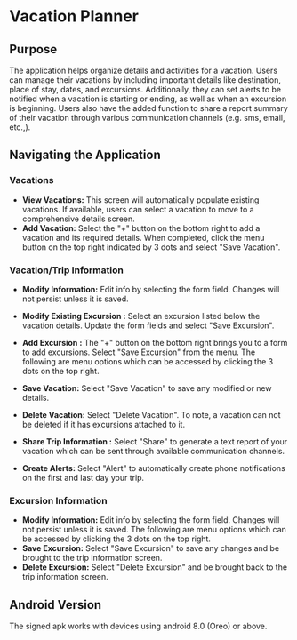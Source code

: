 # Vacation Planner
## Purpose
The application helps organize details and activities for a vacation. Users can manage their vacations by including important details like destination, place of stay, dates, and excursions. Additionally, they can set alerts to be notified when a vacation is starting or ending, as well as when an excursion is beginning. Users also have the added function to share a report summary of their vacation through various communication channels (e.g. sms, email, etc.,).

## Navigating the Application
### Vacations
- **View Vacations:** This screen will automatically populate existing vacations. If available, users can select a vacation to move to a comprehensive details screen.
- **Add Vacation:** Select the "+" button on the bottom right to add a vacation and its required details. When completed, click the menu button on the top right indicated by 3 dots and select "Save Vacation".

### Vacation/Trip Information
- **Modify Information:** Edit info by selecting the form field. Changes will not persist unless it is saved.
- **Modify Existing Excursion :** Select an excursion listed below the vacation details. Update the form fields and select "Save Excursion".
- **Add Excursion :** The "+" button on the bottom right brings you to a form to add excursions. Select "Save Excursion" from the menu.
  The following are menu options which can be accessed by clicking the 3 dots on the top right.
- **Save Vacation:** Select "Save Vacation" to save any modified or new details.
- **Delete Vacation:** Select "Delete Vacation". To note, a vacation can not be deleted if it has excursions attached to it.

- **Share Trip Information :** Select "Share" to generate a text report of your vacation which can be sent through available communication channels.
- **Create Alerts:** Select "Alert" to automatically create phone notifications on the first and last day your trip.

### Excursion Information
- **Modify Information:** Edit info by selecting the form field. Changes will not persist unless it is saved.
  The following are menu options which can be accessed by clicking the 3 dots on the top right.
- **Save Excursion:** Select "Save Excursion" to save any changes and be brought to the trip information screen.
- **Delete Excursion:** Select "Delete Excursion" and be brought back to the trip information screen.
## Android Version
The signed apk works with devices using android 8.0 (Oreo) or above.